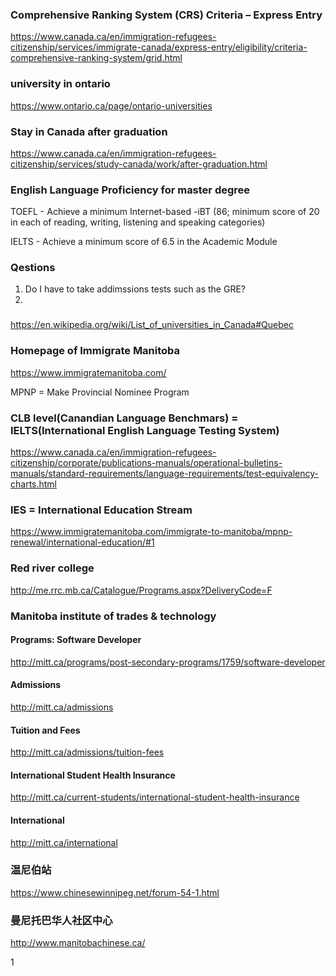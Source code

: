 ### Comprehensive Ranking System (CRS) Criteria – Express Entry
https://www.canada.ca/en/immigration-refugees-citizenship/services/immigrate-canada/express-entry/eligibility/criteria-comprehensive-ranking-system/grid.html

### university in ontario

https://www.ontario.ca/page/ontario-universities

### Stay in Canada after graduation

https://www.canada.ca/en/immigration-refugees-citizenship/services/study-canada/work/after-graduation.html


### English Language Proficiency for master degree

TOEFL - Achieve a minimum Internet-based -iBT (86; minimum score of 20 in each of reading, writing, listening and speaking categories)

IELTS - Achieve a minimum score of 6.5 in the Academic Module

### Qestions

1. Do I have to take addimssions tests such as the GRE?
2. 


###

https://en.wikipedia.org/wiki/List_of_universities_in_Canada#Quebec <br>




### Homepage of Immigrate Manitoba 

https://www.immigratemanitoba.com/<br>

MPNP = Make Provincial Nominee Program<br>


### CLB level(Canandian Language Benchmars) = IELTS(International English Language Testing System)

https://www.canada.ca/en/immigration-refugees-citizenship/corporate/publications-manuals/operational-bulletins-manuals/standard-requirements/language-requirements/test-equivalency-charts.html<br>

### IES = International Education Stream

https://www.immigratemanitoba.com/immigrate-to-manitoba/mpnp-renewal/international-education/#1<br>

### Red river college

http://me.rrc.mb.ca/Catalogue/Programs.aspx?DeliveryCode=F<br>

### Manitoba institute of trades & technology

#### Programs: Software Developer

http://mitt.ca/programs/post-secondary-programs/1759/software-developer

#### Admissions

http://mitt.ca/admissions<br>

#### Tuition and Fees

http://mitt.ca/admissions/tuition-fees<br>

#### International Student Health Insurance

http://mitt.ca/current-students/international-student-health-insurance<br>

#### International

http://mitt.ca/international<br>


###  温尼伯站
https://www.chinesewinnipeg.net/forum-54-1.html<br>

### 曼尼托巴华人社区中心
http://www.manitobachinese.ca/<br>









1






